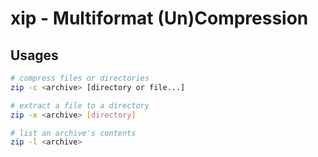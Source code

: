 # xip - Multiformat (Un)Compression

## Usages
```sh
# compress files or directories
zip -c <archive> [directory or file...]

# extract a file to a directory
zip -x <archive> [directory]

# list an archive's contents
zip -l <archive>
```
